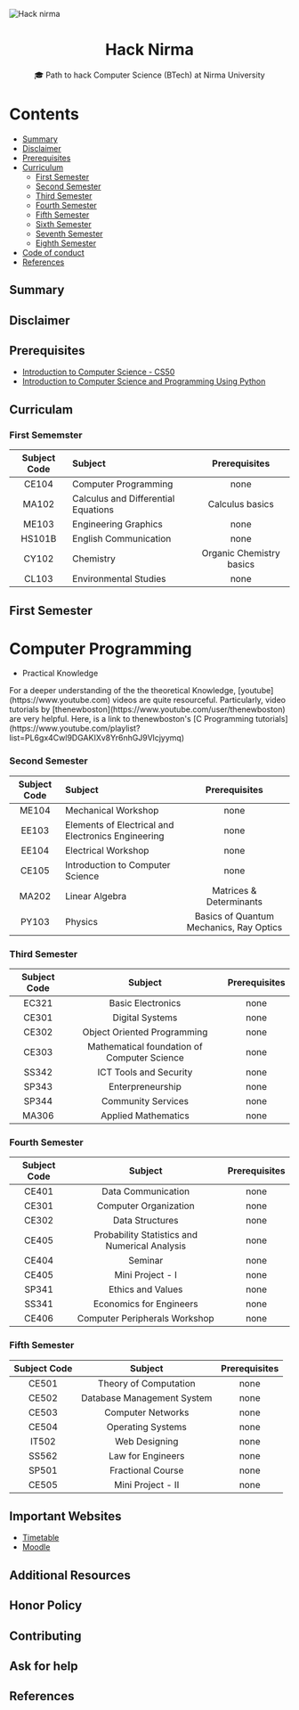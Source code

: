 ![Hack nirma](https://user-images.githubusercontent.com/26832180/44780199-0497b100-ab9f-11e8-87e6-b3867fc0db42.png)

<h1 align="center">Hack Nirma</h1>
<p align="center">
  🎓 Path to hack Computer Science (BTech) at Nirma University
</p>

# Contents

- [Summary](#summary)
- [Disclaimer](#disclaimer)
- [Prerequisites](#prerequisites)
- [Curriculum](#curriculum)
  - [First Semester](#first-semester)
  - [Second Semester](#secondsem)
  - [Third Semester](#thirdsem)
  - [Fourth Semester](#fourthsem)
  - [Fifth Semester](#fifthsem)
  - [Sixth Semester](#sixthsem)
  - [Seventh Semester](#seventhsem)
  - [Eighth Semester](#eighthsem)
- [Code of conduct](#code-of-conduct)
- [References](#references)

## Summary

## Disclaimer

## Prerequisites
- [Introduction to Computer Science - CS50](https://www.edx.org/course/introduction-computer-science-harvardx-cs50x#!)
- [Introduction to Computer Science and Programming Using Python](https://courses.edx.org/courses/course-v1:MITx+6.00.1x+2T2017_2/course/)
## Curriculam

### First Sememster

| Subject Code |               Subject               |  Prerequisites  |
|:------------:|:------------------------------------|:---------------:|
|     CE104    | Computer Programming                |       none      |
|     MA102    | Calculus and Differential Equations | Calculus basics |
|     ME103    | Engineering Graphics                |       none      |
|    HS101B    | English Communication               |       none      |
|     CY102    | Chemistry                           |       Organic Chemistry basics      |
|     CL103    | Environmental Studies               |       none      |

## First Semester

# Computer Programming
  -  Practical Knowledge
  <p>  For a deeper understanding of the the theoretical Knowledge, [youtube](https://www.youtube.com) videos are quite resourceful. Particularly, video tutorials by [thenewboston](https://www.youtube.com/user/thenewboston) are very helpful.
  Here, is a link to thenewboston's [C Programming tutorials](https://www.youtube.com/playlist?list=PL6gx4Cwl9DGAKIXv8Yr6nhGJ9Vlcjyymq)</p>

### Second Semester

| Subject Code |                       Subject                      | Prerequisites                           |
|:------------:|:---------------------------------------------------|:---------------------------------------:|
|     ME104    | Mechanical Workshop                                |      none                               |
|     EE103    | Elements of Electrical and Electronics Engineering |      none                               |
|     EE104    | Electrical Workshop                                |      none                               |
|     CE105    | Introduction to Computer Science                   |      none                               |
|     MA202    | Linear Algebra                                     | Matrices & Determinants                 |
|     PY103    | Physics                                            | Basics of Quantum Mechanics, Ray Optics |

### Third Semester

| Subject Code |                   Subject                   | Prerequisites |
|:------------:|:-------------------------------------------:|:-------------:|
|     EC321    | Basic Electronics                           |      none     |
|     CE301    | Digital Systems                             |      none     |
|     CE302    | Object Oriented Programming                 |      none     |
|     CE303    | Mathematical foundation of Computer Science |      none     |
|     SS342    | ICT Tools and Security                      |      none     |
|     SP343    | Enterpreneurship                            |      none     |
|     SP344    | Community Services                          |      none     |
|     MA306    | Applied Mathematics                         |      none     |

### Fourth Semester

| Subject Code |                    Subject                    | Prerequisites |
|:------------:|:---------------------------------------------:|:-------------:|
|     CE401    | Data Communication                            |      none     |
|     CE301    | Computer Organization                         |      none     |
|     CE302    | Data Structures                               |      none     |
|     CE405    | Probability Statistics and Numerical Analysis |      none     |
|     CE404    | Seminar                                       |      none     |
|     CE405    | Mini Project - I                              |      none     |
|     SP341    | Ethics and Values                             |      none     |
|     SS341    | Economics for Engineers                       |      none     |
|     CE406    | Computer Peripherals Workshop                 |      none     |

### Fifth Semester

| Subject Code |           Subject          | Prerequisites |
|:------------:|:--------------------------:|:-------------:|
|     CE501    | Theory of Computation      |      none     |
|     CE502    | Database Management System |      none     |
|     CE503    | Computer Networks          |      none     |
|     CE504    | Operating Systems          |      none     |
|     IT502    | Web Designing              |      none     |
|     SS562    | Law for Engineers          |      none     |
|     SP501    | Fractional Course          |      none     |
|     CE505    | Mini Project - II          |      none     |

## Important Websites
- [Timetable](http://apps.nirmauni.ac.in/tt/cse/)
- [Moodle](http://ams.nirmauni.ac.in/moodle259/login/index.php)

## Additional Resources

## Honor Policy

## Contributing

## Ask for help

## References
